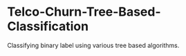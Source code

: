 # Telco-Churn-Tree-Based-Classification
Classifying binary label using various tree based algorithms.

